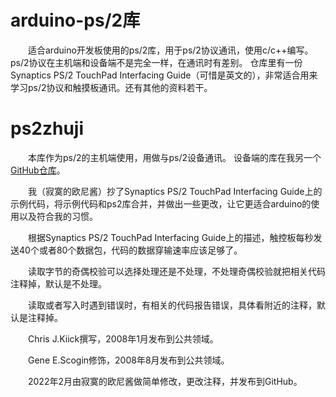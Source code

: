 # arduino-ps/2库
&emsp;&emsp;适合arduino开发板使用的ps/2库，用于ps/2协议通讯，使用c/c++编写。ps/2协议在主机端和设备端不是完全一样，在通讯时有差别。
仓库里有一份Synaptics PS/2 TouchPad Interfacing Guide（可惜是英文的），非常适合用来学习ps/2协议和触摸板通讯。还有其他的资料若干。
# ps2zhuji
&emsp;&emsp;本库作为ps/2的主机端使用，用做与ps/2设备通讯。 设备端的库在我另一个[GitHub仓库](https://github.com/cike-567/arduino-ps2shebei "前往仓库")。

&emsp;&emsp;我（寂寞的欧尼酱）抄了Synaptics PS/2 TouchPad Interfacing Guide上的示例代码，将示例代码和ps2库合并，并做出一些更改，让它更适合arduino的使用以及符合我的习惯。

&emsp;&emsp;根据Synaptics PS/2 TouchPad Interfacing Guide上的描述，触控板每秒发送40个或者80个数据包，代码的数据穿输速率应该足够了。

&emsp;&emsp;读取字节的奇偶校验可以选择处理还是不处理，不处理奇偶校验就把相关代码注释掉，默认是不处理。

&emsp;&emsp;读取或者写入时遇到错误时，有相关的代码报告错误，具体看附近的注释，默认是注释掉。

&emsp;&emsp;Chris J.Kiick撰写，2008年1月发布到公共领域。

&emsp;&emsp;Gene E.Scogin修饰，2008年8月发布到公共领域。

&emsp;&emsp;2022年2月由寂寞的欧尼酱做简单修改，更改注释，并发布到GitHub。
